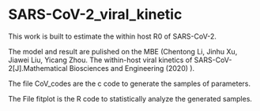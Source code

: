 # SARS-CoV-2_viral_kinetic

This work is built to estimate the within host R0 of SARS-CoV-2. 

The model and result are pulished on the MBE (Chentong Li, Jinhu Xu, Jiawei Liu, Yicang Zhou.
The within-host viral kinetics of SARS-CoV-2[J].Mathematical Biosciences and Engineering (2020) ).

The file CoV_codes are the c code to generate the samples of parameters. 

The File fitplot is the R code to statistically analyze the generated samples.
